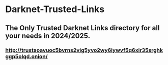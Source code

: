 # Darknet-Trusted-Links

## The Only Trusted Darknet Links directory for all your needs in 2024/2025.

### http://trustaoavuoc5bvrns2vjg5yvo2wy6iywvf5q6xir35srghkggp5olqd.onion/

